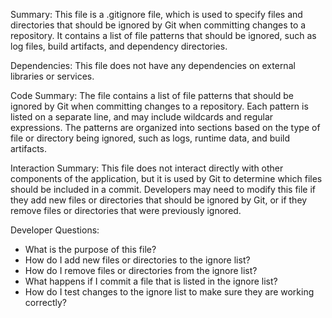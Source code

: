Summary:
This file is a .gitignore file, which is used to specify files and directories that should be ignored by Git when committing changes to a repository. It contains a list of file patterns that should be ignored, such as log files, build artifacts, and dependency directories.

Dependencies:
This file does not have any dependencies on external libraries or services.

Code Summary:
The file contains a list of file patterns that should be ignored by Git when committing changes to a repository. Each pattern is listed on a separate line, and may include wildcards and regular expressions. The patterns are organized into sections based on the type of file or directory being ignored, such as logs, runtime data, and build artifacts.

Interaction Summary:
This file does not interact directly with other components of the application, but it is used by Git to determine which files should be included in a commit. Developers may need to modify this file if they add new files or directories that should be ignored by Git, or if they remove files or directories that were previously ignored.

Developer Questions:
- What is the purpose of this file?
- How do I add new files or directories to the ignore list?
- How do I remove files or directories from the ignore list?
- What happens if I commit a file that is listed in the ignore list?
- How do I test changes to the ignore list to make sure they are working correctly?